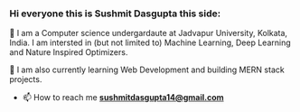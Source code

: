 ### Hi everyone this is Sushmit Dasgupta this side:
<!--
**sushmit14/sushmit14** is a ✨ _special_ ✨ repository because its `README.md` (this file) appears on your GitHub profile.

Here are some ideas to get you started:

- 
- 🤔 I’m looking for help with ...
- 💬 Ask me about ...
- 📫 How to reach me: ...
- 😄 Pronouns: ...
- ⚡ Fun fact: ...
-->
🔭 I am a Computer science undergardaute at Jadvapur University, Kolkata, India. I am intersted in (but not limited to) Machine Learning, Deep Learning and Nature Inspired Optimizers.         


🌱 I am also currently learning Web Development and building MERN stack projects.

- 📫 How to reach me **sushmitdasgupta14@gmail.com**

